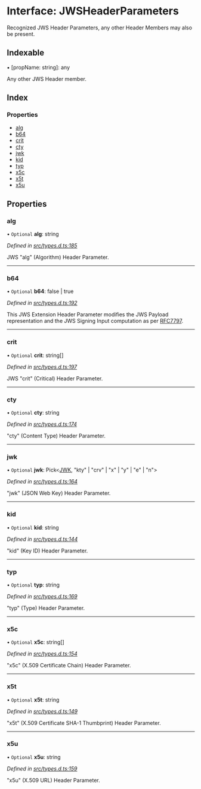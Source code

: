 # Interface: JWSHeaderParameters

Recognized JWS Header Parameters, any other Header Members
may also be present.

## Indexable

▪ [propName: string]: any

Any other JWS Header member.

## Index

### Properties

* [alg](_types_d_.jwsheaderparameters.md#alg)
* [b64](_types_d_.jwsheaderparameters.md#b64)
* [crit](_types_d_.jwsheaderparameters.md#crit)
* [cty](_types_d_.jwsheaderparameters.md#cty)
* [jwk](_types_d_.jwsheaderparameters.md#jwk)
* [kid](_types_d_.jwsheaderparameters.md#kid)
* [typ](_types_d_.jwsheaderparameters.md#typ)
* [x5c](_types_d_.jwsheaderparameters.md#x5c)
* [x5t](_types_d_.jwsheaderparameters.md#x5t)
* [x5u](_types_d_.jwsheaderparameters.md#x5u)

## Properties

### alg

• `Optional` **alg**: string

*Defined in [src/types.d.ts:185](https://github.com/panva/jose/blob/v3.1.2/src/types.d.ts#L185)*

JWS "alg" (Algorithm) Header Parameter.

___

### b64

• `Optional` **b64**: false \| true

*Defined in [src/types.d.ts:192](https://github.com/panva/jose/blob/v3.1.2/src/types.d.ts#L192)*

This JWS Extension Header Parameter modifies the JWS Payload
representation and the JWS Signing Input computation as per
[RFC7797](https://tools.ietf.org/html/rfc7797).

___

### crit

• `Optional` **crit**: string[]

*Defined in [src/types.d.ts:197](https://github.com/panva/jose/blob/v3.1.2/src/types.d.ts#L197)*

JWS "crit" (Critical) Header Parameter.

___

### cty

• `Optional` **cty**: string

*Defined in [src/types.d.ts:174](https://github.com/panva/jose/blob/v3.1.2/src/types.d.ts#L174)*

"cty" (Content Type) Header Parameter.

___

### jwk

• `Optional` **jwk**: Pick\<[JWK](_types_d_.jwk.md), \"kty\" \| \"crv\" \| \"x\" \| \"y\" \| \"e\" \| \"n\">

*Defined in [src/types.d.ts:164](https://github.com/panva/jose/blob/v3.1.2/src/types.d.ts#L164)*

"jwk" (JSON Web Key) Header Parameter.

___

### kid

• `Optional` **kid**: string

*Defined in [src/types.d.ts:144](https://github.com/panva/jose/blob/v3.1.2/src/types.d.ts#L144)*

"kid" (Key ID) Header Parameter.

___

### typ

• `Optional` **typ**: string

*Defined in [src/types.d.ts:169](https://github.com/panva/jose/blob/v3.1.2/src/types.d.ts#L169)*

"typ" (Type) Header Parameter.

___

### x5c

• `Optional` **x5c**: string[]

*Defined in [src/types.d.ts:154](https://github.com/panva/jose/blob/v3.1.2/src/types.d.ts#L154)*

"x5c" (X.509 Certificate Chain) Header Parameter.

___

### x5t

• `Optional` **x5t**: string

*Defined in [src/types.d.ts:149](https://github.com/panva/jose/blob/v3.1.2/src/types.d.ts#L149)*

"x5t" (X.509 Certificate SHA-1 Thumbprint) Header Parameter.

___

### x5u

• `Optional` **x5u**: string

*Defined in [src/types.d.ts:159](https://github.com/panva/jose/blob/v3.1.2/src/types.d.ts#L159)*

"x5u" (X.509 URL) Header Parameter.
